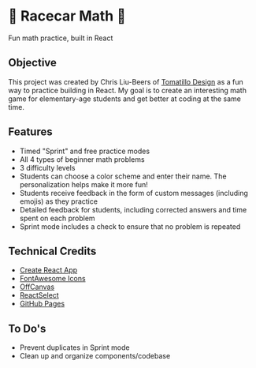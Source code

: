 # 🚙 Racecar Math 🏁

Fun math practice, built in React

## Objective

This project was created by Chris Liu-Beers of [Tomatillo Design](http://www.tomatillodesign.com) as a fun way to practice building in React. My goal is to create an interesting math game for elementary-age students and get better at coding at the same time.

## Features

- Timed "Sprint" and free practice modes
- All 4 types of beginner math problems
- 3 difficulty levels
- Students can choose a color scheme and enter their name. The personalization helps make it more fun!
- Students receive feedback in the form of custom messages (including emojis) as they practice
- Detailed feedback for students, including corrected answers and time spent on each problem
- Sprint mode includes a check to ensure that no problem is repeated

## Technical Credits

- [Create React App](https://github.com/facebook/create-react-app)
- [FontAwesome Icons](https://fontawesome.com/how-to-use/on-the-web/using-with/react)
- [OffCanvas](https://www.npmjs.com/package/offcanvas)
- [ReactSelect](https://react-select.com/home)
- [GitHub Pages](https://github.com/gitname/react-gh-pages)

## To Do's

- Prevent duplicates in Sprint mode
- Clean up and organize components/codebase
